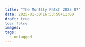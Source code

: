 ```yaml
---
title: "The Monthly Patch 2025 07"
date: 2025-01-30T16:53:50+11:00
draft: true
toc: false
images:
tags:
  - untagged
---
```


